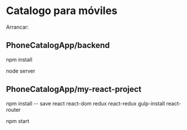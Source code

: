 <h1>Catalogo para móviles</h1>



Arrancar:

<h2>PhoneCatalogApp/backend</h2>


npm install

node server


<h2>PhoneCatalogApp/my-react-project</h2>


npm install -- save react react-dom redux react-redux gulp-install react-router

npm start
